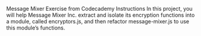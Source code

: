 Message Mixer
Exercise from Codecademy
Instructions
In this project, you will help Message Mixer Inc. extract and isolate its encryption functions into a module, called encryptors.js, and then refactor message-mixer.js to use this module’s functions.